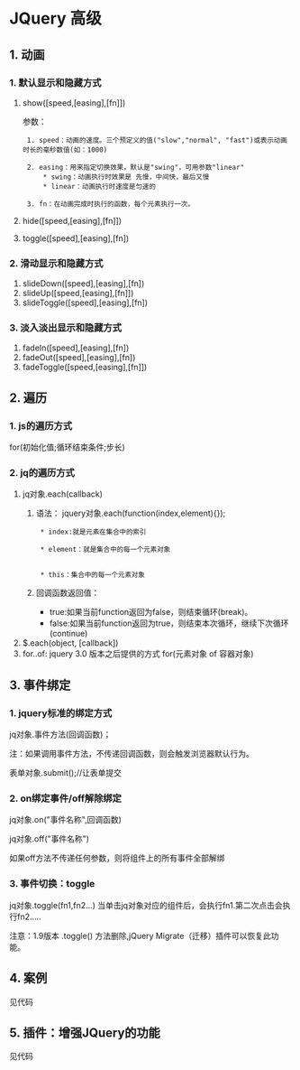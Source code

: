# JQuery 高级
## 1. 动画
### 1. 默认显示和隐藏方式
1. show([speed,[easing],[fn]])

	参数：
	
		1. speed：动画的速度。三个预定义的值("slow","normal", "fast")或表示动画时长的毫秒数值(如：1000)
		
		2. easing：用来指定切换效果，默认是"swing"，可用参数"linear"
			* swing：动画执行时效果是 先慢，中间快，最后又慢
			* linear：动画执行时速度是匀速的
		
		3. fn：在动画完成时执行的函数，每个元素执行一次。

2. hide([speed,[easing],[fn]])
3. toggle([speed],[easing],[fn])
### 2. 滑动显示和隐藏方式
1. slideDown([speed],[easing],[fn])
2. slideUp([speed,[easing],[fn]])
3. slideToggle([speed],[easing],[fn])
### 3. 淡入淡出显示和隐藏方式
1. fadeIn([speed],[easing],[fn])
2. fadeOut([speed],[easing],[fn])
3. fadeToggle([speed,[easing],[fn]])
## 2. 遍历
### 1. js的遍历方式
for(初始化值;循环结束条件;步长)
### 2. jq的遍历方式
1. jq对象.each(callback)
	1. 语法：
		jquery对象.each(function(index,element){});
		
			* index:就是元素在集合中的索引
			
			* element：就是集合中的每一个元素对象
			

			* this：集合中的每一个元素对象
	2. 回调函数返回值：
		* true:如果当前function返回为false，则结束循环(break)。
		* false:如果当前function返回为true，则结束本次循环，继续下次循环(continue)
2. $.each(object, [callback])
3. for..of: jquery 3.0 版本之后提供的方式
    for(元素对象 of 容器对象)
## 3. 事件绑定
### 1. jquery标准的绑定方式
jq对象.事件方法(回调函数)；

注：如果调用事件方法，不传递回调函数，则会触发浏览器默认行为。

表单对象.submit();//让表单提交
### 2. on绑定事件/off解除绑定
jq对象.on("事件名称",回调函数)

jq对象.off("事件名称")

如果off方法不传递任何参数，则将组件上的所有事件全部解绑
### 3. 事件切换：toggle
jq对象.toggle(fn1,fn2...)
当单击jq对象对应的组件后，会执行fn1.第二次点击会执行fn2.....
				
注意：1.9版本 .toggle() 方法删除,jQuery Migrate（迁移）插件可以恢复此功能。

<script src="../js/jquery-migrate-1.0.0.js" type="text/javascript" charset="utf-8"></script>

## 4. 案例
见代码
## 5. 插件：增强JQuery的功能
见代码